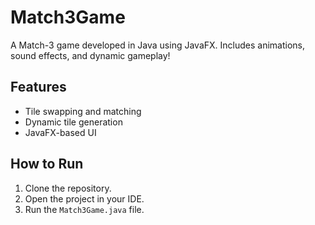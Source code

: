 # Match3Game
A Match-3 game developed in Java using JavaFX. Includes animations, sound effects, and dynamic gameplay!

## Features
- Tile swapping and matching
- Dynamic tile generation
- JavaFX-based UI

## How to Run
1. Clone the repository.
2. Open the project in your IDE.
3. Run the `Match3Game.java` file.
